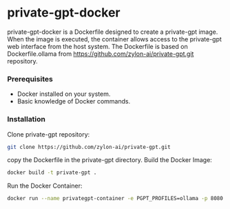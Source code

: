 # private-gpt-docker
private-gpt-docker is a Dockerfile designed to create a private-gpt image. When the image is executed, the container allows access to the private-gpt web interface from the host system.
The Dockerfile is based on Dockerfile.ollama from https://github.com/zylon-ai/private-gpt.git repository.

### Prerequisites
- Docker installed on your system.
- Basic knowledge of Docker commands.

### Installation
Clone private-gpt repository:
```bash
git clone https://github.com/zylon-ai/private-gpt.git
```
copy the Dockerfile in the private-gpt directory.
Build the Docker Image:
```bash
docker build -t private-gpt .
```
Run the Docker Container:
```bash
docker run --name privategpt-container -e PGPT_PROFILES=ollama -p 8080:8080 private-gpt
```
